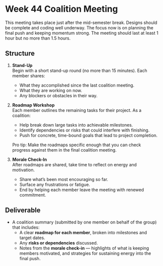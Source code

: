 # Week 44 Coalition Meeting

This meeting takes place just after the mid-semester break. Designs should be complete and coding well underway. The focus now is on planning the final push and keeping momentum strong. The meeting should last at least 1 hour but no more than 1.5 hours.

## Structure

1. **Stand-Up**  
   Begin with a short stand-up round (no more than 15 minutes). Each member shares:  
   - What they accomplished since the last coalition meeting.  
   - What they are working on now.  
   - Any blockers or obstacles in their way.  

2. **Roadmap Workshop**  
   Each member outlines the remaining tasks for their project. As a coalition:  
   - Help break down large tasks into achievable milestones.  
   - Identify dependencies or risks that could interfere with finishing.  
   - Push for concrete, time-bound goals that lead to project completion.  

   Pro tip: Make the roadmaps specific enough that you can check progress against them in the final coalition meeting.  

3. **Morale Check-In**  
   After roadmaps are shared, take time to reflect on energy and motivation.  
   - Share what’s been most encouraging so far.  
   - Surface any frustrations or fatigue.  
   - End by helping each member leave the meeting with renewed commitment.  

## Deliverable

- A coalition summary (submitted by one member on behalf of the group) that includes:  
  - A clear **roadmap for each member**, broken into milestones and target dates.  
  - Any **risks or dependencies** discussed.  
  - Notes from the **morale check-in** — highlights of what is keeping members motivated, and strategies for sustaining energy into the final push.  
